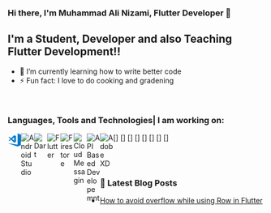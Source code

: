 ### Hi there, I'm Muhammad Ali Nizami, Flutter Developer 👋


## I'm a Student, Developer and also Teaching Flutter Development!!

- 🌱 I’m currently learning how to write better code
- ⚡ Fun fact: I love to do cooking and gradening

<br />

### Languages, Tools and Technologies| I am working on:

[<img align="left" alt="Visual Studio Code" width="26px" src="https://raw.githubusercontent.com/github/explore/80688e429a7d4ef2fca1e82350fe8e3517d3494d/topics/visual-studio-code/visual-studio-code.png" />]
[<img align="left" alt="Android Studio" width="26px" src="https://upload.wikimedia.org/wikipedia/commons/thumb/8/8f/Breezeicons-apps-48-android-studio.svg/1024px-Breezeicons-apps-48-android-studio.svg.png" />]
[<img align="left" alt="Dart" width="26px" src="https://user-images.githubusercontent.com/84806622/119552760-543d5280-bdb4-11eb-88cb-9ac064e5a0fb.png" />]
[<img align="left" alt="Flutter" width="26px" src="https://logowik.com/content/uploads/images/flutter5786.jpg" />]
[<img align="left" alt="Firestore" width="26px" src="https://cms-assets.tutsplus.com/uploads/users/1499/posts/27926/preview_image/firebase_logo.png" />]
[<img align="left" alt="Cloud Messagin" width="26px" src="https://static.invertase.io/assets/firebase/cloud-messaging.svg" />]
[<img align="left" alt="API Based Developemnt" width="26px" src="https://e7.pngegg.com/pngimages/834/715/png-clipart-computer-icons-api-text-logo-thumbnail.png" />]
[<img align="left" alt="Adobe XD" width="26px" src="https://upload.wikimedia.org/wikipedia/commons/thumb/c/c2/Adobe_XD_CC_icon.svg/1200px-Adobe_XD_CC_icon.svg.png" />]

<br />
<br />

### 📕 Latest Blog Posts

<!-- BLOG-POST-LIST:START -->
- [How to avoid overflow while using Row in Flutter](https://kustalics.medium.com/avoid-overflow-error-while-using-row-in-flutter-7fd02f7039f0)
<!-- BLOG-POST-LIST:END -->




